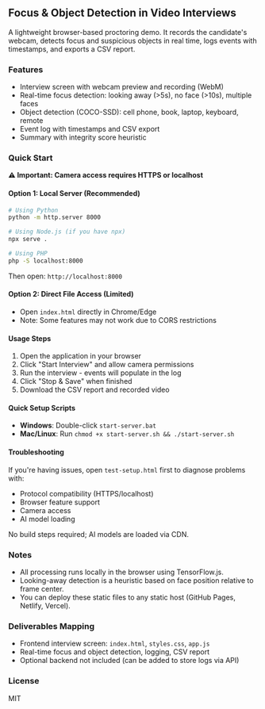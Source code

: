 ## Focus & Object Detection in Video Interviews

A lightweight browser-based proctoring demo. It records the candidate's webcam, detects focus and suspicious objects in real time, logs events with timestamps, and exports a CSV report.

### Features

- Interview screen with webcam preview and recording (WebM)
- Real-time focus detection: looking away (>5s), no face (>10s), multiple faces
- Object detection (COCO-SSD): cell phone, book, laptop, keyboard, remote
- Event log with timestamps and CSV export
- Summary with integrity score heuristic

### Quick Start

**⚠️ Important: Camera access requires HTTPS or localhost**

#### Option 1: Local Server (Recommended)

```bash
# Using Python
python -m http.server 8000

# Using Node.js (if you have npx)
npx serve .

# Using PHP
php -S localhost:8000
```

Then open: `http://localhost:8000`

#### Option 2: Direct File Access (Limited)

- Open `index.html` directly in Chrome/Edge
- Note: Some features may not work due to CORS restrictions

#### Usage Steps

1. Open the application in your browser
2. Click "Start Interview" and allow camera permissions
3. Run the interview - events will populate in the log
4. Click "Stop & Save" when finished
5. Download the CSV report and recorded video

#### Quick Setup Scripts

- **Windows**: Double-click `start-server.bat`
- **Mac/Linux**: Run `chmod +x start-server.sh && ./start-server.sh`

#### Troubleshooting

If you're having issues, open `test-setup.html` first to diagnose problems with:

- Protocol compatibility (HTTPS/localhost)
- Browser feature support
- Camera access
- AI model loading

No build steps required; AI models are loaded via CDN.

### Notes

- All processing runs locally in the browser using TensorFlow.js.
- Looking-away detection is a heuristic based on face position relative to frame center.
- You can deploy these static files to any static host (GitHub Pages, Netlify, Vercel).

### Deliverables Mapping

- Frontend interview screen: `index.html`, `styles.css`, `app.js`
- Real-time focus and object detection, logging, CSV report
- Optional backend not included (can be added to store logs via API)

### License

MIT

